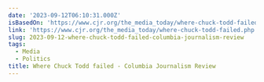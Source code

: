 ```yaml
---
date: '2023-09-12T06:10:31.000Z'
isBasedOn: 'https://www.cjr.org/the_media_today/where-chuck-todd-failed.php'
link: 'https://www.cjr.org/the_media_today/where-chuck-todd-failed.php'
slug: 2023-09-12-where-chuck-todd-failed-columbia-journalism-review
tags:
  - Media
  - Politics
title: Where Chuck Todd failed - Columbia Journalism Review
---
```


